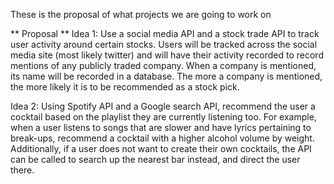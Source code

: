 These is the proposal of what projects we are going to work on

** Proposal **
Idea 1:
Use a social media API and a stock trade API to track user activity around certain stocks. Users will be tracked across the social media site (most likely twitter) and will have their activity recorded to record mentions of any publicly traded company. When a company is mentioned, its name will be recorded in a database. The more a company is mentioned, the more likely it is to be recommended as a stock pick.

Idea 2:
Using Spotify API and a Google search API, recommend the user a cocktail based on the playlist they are currently listening too. For example, when a user listens to songs that are slower and have lyrics pertaining to break-ups, recommend a cocktail with a higher alcohol volume by weight. Additionally, if a user does not want to create their own cocktails, the API can be called to search up the nearest bar instead, and direct the user there.
